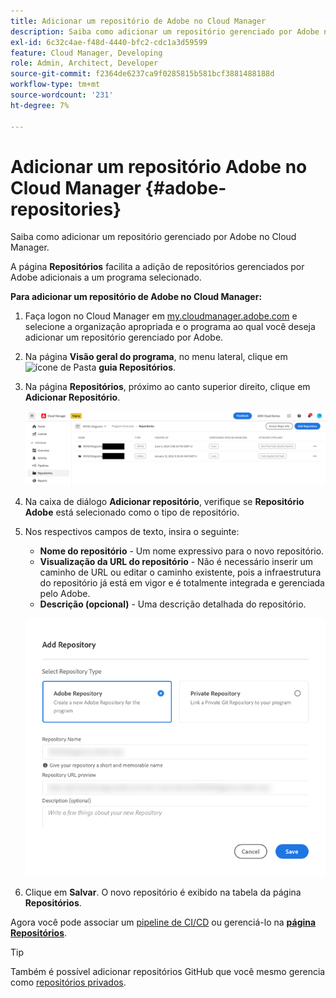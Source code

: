 ```yaml
---
title: Adicionar um repositório de Adobe no Cloud Manager
description: Saiba como adicionar um repositório gerenciado por Adobe no Cloud Manager.
exl-id: 6c32c4ae-f48d-4440-bfc2-cdc1a3d59599
feature: Cloud Manager, Developing
role: Admin, Architect, Developer
source-git-commit: f2364de6237ca9f0285815b581bcf3881488188d
workflow-type: tm+mt
source-wordcount: '231'
ht-degree: 7%

---
```


# Adicionar um repositório Adobe no Cloud Manager {#adobe-repositories}

Saiba como adicionar um repositório gerenciado por Adobe no Cloud Manager.

A página **Repositórios** facilita a adição de repositórios gerenciados por Adobe adicionais a um programa selecionado.

**Para adicionar um repositório de Adobe no Cloud Manager:**

1. Faça logon no Cloud Manager em [my.cloudmanager.adobe.com](https://my.cloudmanager.adobe.com/) e selecione a organização apropriada e o programa ao qual você deseja adicionar um repositório gerenciado por Adobe.

1. Na página **Visão geral do programa**, no menu lateral, clique em ![ícone de Pasta](https://spectrum.adobe.com/static/icons/workflow_18/Smock_Folder_18_N.svg) **guia Repositórios**.

1. Na página **Repositórios**, próximo ao canto superior direito, clique em **Adicionar Repositório**.

   ![Botão Adicionar repositório](assets/add-repository.png)

1. Na caixa de diálogo **Adicionar repositório**, verifique se **Repositório Adobe** está selecionado como o tipo de repositório.

1. Nos respectivos campos de texto, insira o seguinte:

   * **Nome do repositório** - Um nome expressivo para o novo repositório.
   * **Visualização da URL do repositório** - Não é necessário inserir um caminho de URL ou editar o caminho existente, pois a infraestrutura do repositório já está em vigor e é totalmente integrada e gerenciada pelo Adobe.
   * **Descrição (opcional)** - Uma descrição detalhada do repositório.

   ![Caixa de diálogo Adicionar Repositório](assets/add-adobe-repository.png)

1. Clique em **Salvar**.
O novo repositório é exibido na tabela da página **Repositórios**.

Agora você pode associar um [pipeline de CI/CD](/help/implementing/cloud-manager/configuring-pipelines/introduction-ci-cd-pipelines.md) ou gerenciá-lo na [**página Repositórios**](managing-repositories.md).

>[!TIP]
>
>Também é possível adicionar repositórios GitHub que você mesmo gerencia como [repositórios privados](private-repositories.md).
